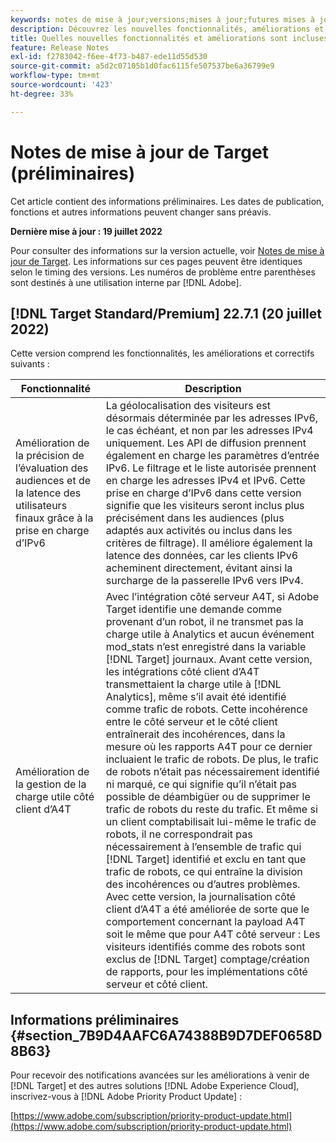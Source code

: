 ```yaml
---
keywords: notes de mise à jour;versions;mises à jour;futures mises à jour;améliorations;nouvelles fonctionnalités;correctifs;préliminaire
description: Découvrez les nouvelles fonctionnalités, améliorations et correctifs de la prochaine version d’Adobe Target, notamment les SDK, les API et les bibliothèques JavaScript.
title: Quelles nouvelles fonctionnalités et améliorations sont incluses dans la prochaine version ?
feature: Release Notes
exl-id: f2783042-f6ee-4f73-b487-ede11d55d530
source-git-commit: a5d2c07105b1d0fac6115fe507537be6a36799e9
workflow-type: tm+mt
source-wordcount: '423'
ht-degree: 33%

---
```


# Notes de mise à jour de Target (préliminaires)

Cet article contient des informations préliminaires. Les dates de publication, fonctions et autres informations peuvent changer sans préavis.

**Dernière mise à jour : 19 juillet 2022**

Pour consulter des informations sur la version actuelle, voir [Notes de mise à jour de Target](release-notes.md). Les informations sur ces pages peuvent être identiques selon le timing des versions. Les numéros de problème entre parenthèses sont destinés à une utilisation interne par [!DNL Adobe].

## [!DNL Target Standard/Premium] 22.7.1 (20 juillet 2022)

Cette version comprend les fonctionnalités, les améliorations et correctifs suivants :

| Fonctionnalité | Description |
| --- | --- |
| Amélioration de la précision de l’évaluation des audiences et de la latence des utilisateurs finaux grâce à la prise en charge d’IPv6 | La géolocalisation des visiteurs est désormais déterminée par les adresses IPv6, le cas échéant, et non par les adresses IPv4 uniquement. Les API de diffusion prennent également en charge les paramètres d’entrée IPv6. Le filtrage et le liste autorisée prennent en charge les adresses IPv4 et IPv6. Cette prise en charge d’IPv6 dans cette version signifie que les visiteurs seront inclus plus précisément dans les audiences (plus adaptés aux activités ou inclus dans les critères de filtrage). Il améliore également la latence des données, car les clients IPv6 acheminent directement, évitant ainsi la surcharge de la passerelle IPv6 vers IPv4. |
| Amélioration de la gestion de la charge utile côté client d’A4T | Avec l’intégration côté serveur A4T, si Adobe Target identifie une demande comme provenant d’un robot, il ne transmet pas la charge utile à Analytics et aucun événement mod_stats n’est enregistré dans la variable [!DNL Target] journaux. Avant cette version, les intégrations côté client d’A4T transmettaient la charge utile à [!DNL Analytics], même s’il avait été identifié comme trafic de robots. Cette incohérence entre le côté serveur et le côté client entraînerait des incohérences, dans la mesure où les rapports A4T pour ce dernier incluaient le trafic de robots. De plus, le trafic de robots n’était pas nécessairement identifié ni marqué, ce qui signifie qu’il n’était pas possible de déambigüer ou de supprimer le trafic de robots du reste du trafic. Et même si un client comptabilisait lui-même le trafic de robots, il ne correspondrait pas nécessairement à l’ensemble de trafic qui [!DNL Target] identifié et exclu en tant que trafic de robots, ce qui entraîne la division des incohérences ou d’autres problèmes. Avec cette version, la journalisation côté client d’A4T a été améliorée de sorte que le comportement concernant la payload A4T soit le même que pour A4T côté serveur : Les visiteurs identifiés comme des robots sont exclus de [!DNL Target] comptage/création de rapports, pour les implémentations côté serveur et côté client. |


## Informations préliminaires {#section_7B9D4AAFC6A74388B9D7DEF0658D8B63}

Pour recevoir des notifications avancées sur les améliorations à venir de [!DNL Target] et des autres solutions [!DNL Adobe Experience Cloud], inscrivez-vous à [!DNL Adobe Priority Product Update] :

[https://www.adobe.com/subscription/priority-product-update.html](https://www.adobe.com/subscription/priority-product-update.html)
